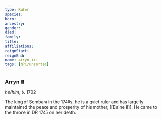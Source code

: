 ```yaml
---
type: Ruler
species:
born:
ancestry:
gender:
died:
family:
title:
affiliations:
reignStart:
reignEnd:
name: Arryn III
tags: [NPC/unsorted]
---
```

### Arryn III
*he/him*, b. 1702

The king of Sembara in the 1740s, he is a quiet ruler and has largerly maintained the peace and prosperity of his mother, [[Elaine II]]. He came to the throne in DR 1745 on her death.
